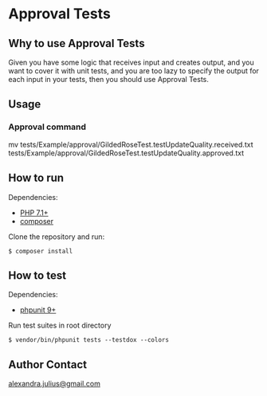 # Approval Tests

## Why to use Approval Tests
Given you have some logic that receives input and creates output,
and you want to cover it with unit tests,
and you are too lazy to specify the output for each input in your tests,
then you should use Approval Tests.

## Usage
### Approval command
mv tests/Example/approval/GildedRoseTest.testUpdateQuality.received.txt tests/Example/approval/GildedRoseTest.testUpdateQuality.approved.txt

## How to run
Dependencies:

* [PHP 7.1+](http://php.net/downloads.php)
* [composer](https://getcomposer.org/)

Clone the repository and run:
```
$ composer install
```

## How to test
Dependencies:

* [phpunit 9+](https://phpunit.de/getting-started/phpunit-9.html)

Run test suites in root directory
```
$ vendor/bin/phpunit tests --testdox --colors
```

## Author Contact
[alexandra.julius@gmail.com](mailto:alexandra.julius@gmail.com)

